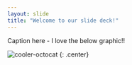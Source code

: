```yaml
---
layout: slide
title: "Welcome to our slide deck!"
---
```


Caption here - I love the below graphic!!  

![cooler-octocat](https://octodex.github.com/images/twenty-percent-cooler-octocat.png)
{: .center}
